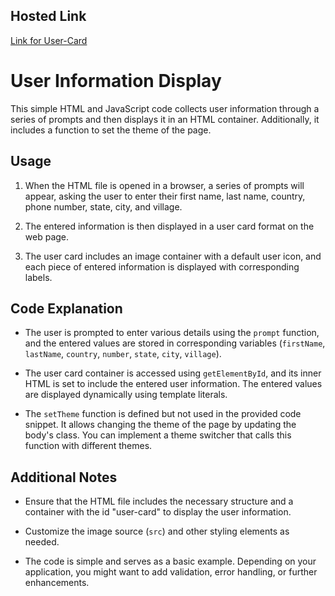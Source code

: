 ## Hosted Link
[Link for User-Card](https://karan9927.github.io/JavaScript/User-Card/)
# User Information Display

This simple HTML and JavaScript code collects user information through a series of prompts and then displays it in an HTML container. Additionally, it includes a function to set the theme of the page.

## Usage

1. When the HTML file is opened in a browser, a series of prompts will appear, asking the user to enter their first name, last name, country, phone number, state, city, and village.

2. The entered information is then displayed in a user card format on the web page.

3. The user card includes an image container with a default user icon, and each piece of entered information is displayed with corresponding labels.

## Code Explanation

- The user is prompted to enter various details using the `prompt` function, and the entered values are stored in corresponding variables (`firstName`, `lastName`, `country`, `number`, `state`, `city`, `village`).

- The user card container is accessed using `getElementById`, and its inner HTML is set to include the entered user information. The entered values are displayed dynamically using template literals.

- The `setTheme` function is defined but not used in the provided code snippet. It allows changing the theme of the page by updating the body's class. You can implement a theme switcher that calls this function with different themes.

## Additional Notes

- Ensure that the HTML file includes the necessary structure and a container with the id "user-card" to display the user information.

- Customize the image source (`src`) and other styling elements as needed.

- The code is simple and serves as a basic example. Depending on your application, you might want to add validation, error handling, or further enhancements.
